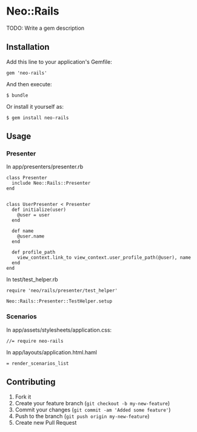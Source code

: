 # Neo::Rails

TODO: Write a gem description

## Installation

Add this line to your application's Gemfile:

    gem 'neo-rails'

And then execute:

    $ bundle

Or install it yourself as:

    $ gem install neo-rails

## Usage

### Presenter

In app/presenters/presenter.rb

    class Presenter
      include Neo::Rails::Presenter
    end


    class UserPresenter < Presenter
      def initialize(user)
        @user = user
      end

      def name
        @user.name
      end

      def profile_path
        view_context.link_to view_context.user_profile_path(@user), name
      end
    end

In test/test_helper.rb

    require 'neo/rails/presenter/test_helper'

    Neo::Rails::Presenter::TestHelper.setup

### Scenarios

In app/assets/stylesheets/application.css:

    //= require neo-rails

In app/layouts/application.html.haml

    = render_scenarios_list

## Contributing

1. Fork it
2. Create your feature branch (`git checkout -b my-new-feature`)
3. Commit your changes (`git commit -am 'Added some feature'`)
4. Push to the branch (`git push origin my-new-feature`)
5. Create new Pull Request

